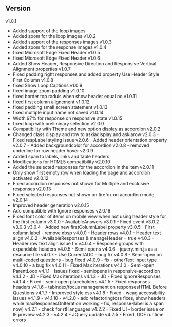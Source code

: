 Version
-------
v1.0.1
- Added support of the loop images
- Added zoom for the loop images
v1.0.2
- Added support of the responses images
v1.0.3
- Added zoom for the response images
v1.0.4
- fixed Microsoft Edge Fixed Header
v1.0.5
- fixed Microsoft Edge Fixed Header
v1.0.6
- Added Show Header, Responsive Direction and Responsive Vertical Alignment properties
v1.0.7
- Fixed padding right responses and added property Use Header Style First Column
v1.0.8
- fixed Show Loop Captions
v1.0.9
- fixed image zoom padding
v1.0.10
- fixed border top raduis when show header equal no
v1.0.11
- fixed first column alignement
v1.0.12
- fixed padding small screen statement
v1.0.13
- fixed multiple input name not saved
v1.0.14
- Width 97% for response on responsive state
v1.0.15
- fixed loop with preliminary selection
v2.0.0
- Compatibility with Theme and new option display as accordion
v2.0.2
- Changed class display and row to askiadisplay and askiarow
v2.0.3 - Fixed respLabel styling issue
v2.0.6 - Added header orientation property
v2.0.7
      - Added backgroundcolor for accordion
v2.0.8
      - removed underline for row header hover
v2.0.9
- Added span to labels, links and table headers
- Modifications for HTML5 compatibility
v2.0.10
- Added the selected responses for the accordion in the item
v2.0.11
- Only show first empty row when loading the page and accordion activated
v2.0.12
- Fixed accordion responses not shown for Multiple and exclusive responses
v2.0.13
- Fixed selected responses not shown on firefox on accordion mode
v2.0.14
- Improved header generation
v2.0.15
- Adc compatible with Ignore responses
v2.0.16
- Fixed font color of items on mobile view when not using header style for the first column
v3.0.0 - AvailableAnswers
v3.0.1 - Fixed event
v3.0.2
v3.0.3
v3.0.4 - Added new firstColumnLabel property
v3.0.5 - First column label - remove nbsp
v4.0.0 - Header rows
v4.0.1 - Header text align
v4.0.2 - AvailableResponses & manageHeader = true
v4.0.3 - Header row text align issue fix
v4.0.4 - Response groups with expandable headers
v4.0.5 - Semi-opens
v4.0.6 - jquery.min.js as a resource file
v4.0.7 - Use CurrentADC - bug fix
v4.0.8 - Semi-open on multi-coded questions - bug fixed
v4.0.9 - fix - otherText input type
v4.0.10 - a bug fix
v4.0.11 - Fixed Max iterations
v4.1.0 - Semi-open ParentLoop
v4.1.1 - Issues fixed - semiopens in responsive-accordion
v4.1.2 - JD - Fixed Max iterations
v4.1.3 - JD - Fixed IgnoreResponses
v4.1.4 - Fixed - semi-open placeholders
v4.1.5 - Fixed responses headers
v4.1.6 - tabindex/focus management on responsesHTML Before Questions
v4.1.7 - Improved style.css
v4.1.8 - Fixed - wcag accessibility issues
v4.1.9 -
v4.1.10 -
v4.2.0 - adc refactoring(css fixes, show headers while maxResponsesOnIteration working - fix, response-label is a span now)
v4.2.1 - check for rtl languages
v4.2.2 - Fixed UI - border issue on IE preview
v4.2.3 -
v4.2.4 - JQuery update
v4.2.5 - Fixed, DOF runtime errors
